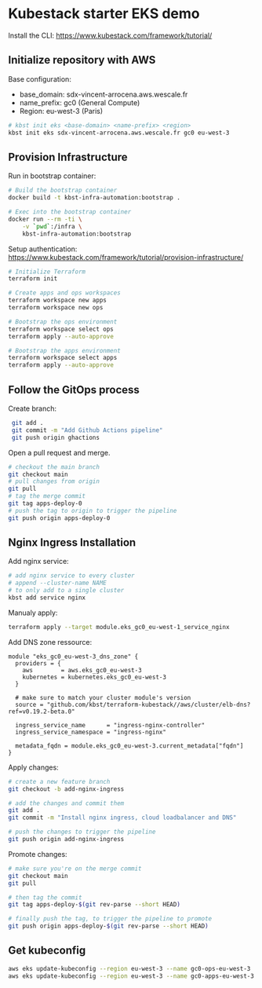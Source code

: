 # Kubestack starter EKS demo

Install the CLI: https://www.kubestack.com/framework/tutorial/

## Initialize repository with AWS

Base configuration:
* base_domain: sdx-vincent-arrocena.aws.wescale.fr
* name_prefix: gc0 (General Compute)
* Region: eu-west-3 (Paris)

```bash
# kbst init eks <base-domain> <name-prefix> <region>
kbst init eks sdx-vincent-arrocena.aws.wescale.fr gc0 eu-west-3
```

## Provision Infrastructure

Run in bootstrap container:

```bash
# Build the bootstrap container
docker build -t kbst-infra-automation:bootstrap .

# Exec into the bootstrap container
docker run --rm -ti \
    -v `pwd`:/infra \
    kbst-infra-automation:bootstrap
```

Setup authentication: https://www.kubestack.com/framework/tutorial/provision-infrastructure/

```bash
# Initialize Terraform
terraform init

# Create apps and ops workspaces
terraform workspace new apps
terraform workspace new ops

# Bootstrap the ops environment
terraform workspace select ops
terraform apply --auto-approve

# Bootstrap the apps environment
terraform workspace select apps
terraform apply --auto-approve
```

## Follow the GitOps process

Create branch:

```bash
 git add .
 git commit -m "Add Github Actions pipeline"
 git push origin ghactions
```

Open a pull request and merge.

```bash
# checkout the main branch
git checkout main
# pull changes from origin
git pull
# tag the merge commit
git tag apps-deploy-0
# push the tag to origin to trigger the pipeline
git push origin apps-deploy-0
```

## Nginx Ingress Installation

Add nginx service:

```bash
# add nginx service to every cluster
# append --cluster-name NAME
# to only add to a single cluster
kbst add service nginx
```

Manualy apply:

```bash
terraform apply --target module.eks_gc0_eu-west-1_service_nginx
```

Add DNS zone ressource:

```hcl
module "eks_gc0_eu-west-3_dns_zone" {
  providers = {
    aws        = aws.eks_gc0_eu-west-3
    kubernetes = kubernetes.eks_gc0_eu-west-3
  }

  # make sure to match your cluster module's version
  source = "github.com/kbst/terraform-kubestack//aws/cluster/elb-dns?ref=v0.19.2-beta.0"

  ingress_service_name      = "ingress-nginx-controller"
  ingress_service_namespace = "ingress-nginx"

  metadata_fqdn = module.eks_gc0_eu-west-3.current_metadata["fqdn"]
}
```

Apply changes:

```bash
# create a new feature branch
git checkout -b add-nginx-ingress

# add the changes and commit them
git add .
git commit -m "Install nginx ingress, cloud loadbalancer and DNS"

# push the changes to trigger the pipeline
git push origin add-nginx-ingress
```

Promote changes:

```bash
# make sure you're on the merge commit
git checkout main
git pull

# then tag the commit 
git tag apps-deploy-$(git rev-parse --short HEAD)

# finally push the tag, to trigger the pipeline to promote
git push origin apps-deploy-$(git rev-parse --short HEAD)
```

## Get kubeconfig

```bash
aws eks update-kubeconfig --region eu-west-3 --name gc0-ops-eu-west-3
aws eks update-kubeconfig --region eu-west-3 --name gc0-apps-eu-west-3
```
